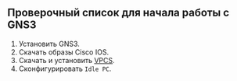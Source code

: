 ## Проверочный список для начала работы с GNS3

1. Установить GNS3.
1. Скачать образы Cisco IOS.
1. Скачать и установить [VPCS](https://sourceforge.net/projects/vpcs/files/0.6/vpcs_0.6_Linux32/download).
1. Сконфигурировать `Idle PC`.
